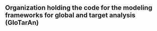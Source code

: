 ## Organization holding the code for the modeling frameworks for global and target analysis (GloTarAn)
